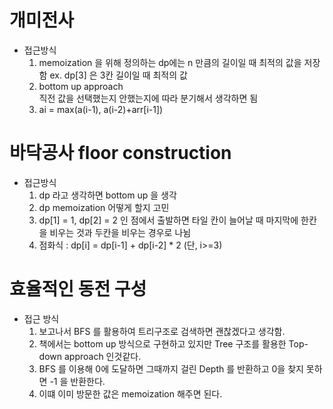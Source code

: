 # 개미전사

- 접근방식
  1. memoization 을 위해 정의하는 dp에는 n 만큼의 길이일 때 최적의 값을 저장함
     ex. dp[3] 은 3칸 길이일 때 최적의 값
  2. bottom up approach  
     직전 값을 선택했는지 안했는지에 따라 분기해서 생각하면 됨
  3. ai = max(a(i-1), a(i-2)+arr[i-1])

# 바닥공사 floor construction

- 접근방식
  1.  dp 라고 생각하면 bottom up 을 생각
  2.  dp memoization 어떻게 할지 고민
  3.  dp[1] = 1, dp[2] = 2 인 점에서 출발하면 타일 칸이 늘어날 때 마지막에 한칸을 비우는 것과 두칸을 비우는 경우로 나뉨
  4.  점화식 : dp[i] = dp[i-1] + dp[i-2] \* 2 (단, i>=3)

# 효율적인 동전 구성

- 접근 방식
  1.  보고나서 BFS 를 활용하여 트리구조로 검색하면 괜찮겠다고 생각함.
  2.  책에서는 bottom up 방식으로 구현하고 있지만 Tree 구조를 활용한 Top-down approach 인것같다.
  3.  BFS 를 이용해 0에 도달하면 그때까지 걸린 Depth 를 반환하고 0을 찾지 못하면 -1 을 반환한다.
  4.  이떄 이미 방문한 값은 memoization 해주면 된다.
